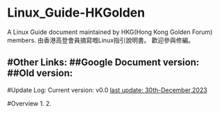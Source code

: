 # Linux_Guide-HKGolden
A Linux Guide document maintained by HKG(Hong Kong Golden Forum) members. 由香港高登會員摘寫嘅Linux指引說明書。
歡迎參與修編。 

#Other Links:
##Google Document version: [](https://docs.google.com/document/d/14dLNQAqfAeKnJ0RH9Dcti9iijffcV41fEMStQ1d3pzo/edit)
##Old version: [](https://docs.google.com/document/d/1yuPWxIYC_arNPJcY1jEGsut5wZ7cVwzQSE7cr2TAkas/edit#heading=h.5ky05j7pgljj)
---
#Update Log: 
Current version: v0.0
[last update: 30th-December,2023]()

#Overview
1. 
2.

